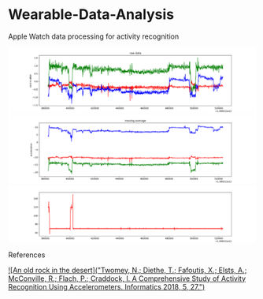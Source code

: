 # Wearable-Data-Analysis
Apple Watch data processing for activity recognition

![sample figure](https://github.com/blakete/Wearable-Data-Analysis/blob/master/figures/raw_accelerometer.png)
![sample figure](https://github.com/blakete/Wearable-Data-Analysis/blob/master/figures/move_avg_accelerometer.png)
![sample figure](https://github.com/blakete/Wearable-Data-Analysis/blob/master/figures/time.png)

References


[![An old rock in the desert]("Twomey, N.; Diethe, T.; Fafoutis, X.; Elsts, A.; McConville, R.; Flach, P.; Craddock, I. A Comprehensive    Study of Activity Recognition Using Accelerometers. Informatics 2018, 5, 27.")](https://www.mdpi.com/2227-9709/5/2/27)
